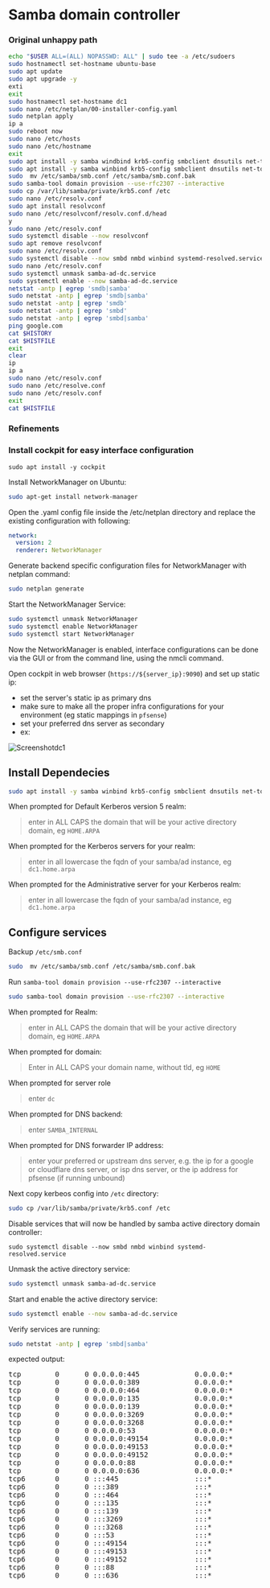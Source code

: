 
# Samba domain controller

### Original unhappy path

```bash
echo "$USER ALL=(ALL) NOPASSWD: ALL" | sudo tee -a /etc/sudoers
sudo hostnamectl set-hostname ubuntu-base
sudo apt update
sudo apt upgrade -y
exti
exit
sudo hostnamectl set-hostname dc1
sudo nano /etc/netplan/00-installer-config.yaml
sudo netplan apply
ip a
sudo reboot now
sudo nano /etc/hosts
sudo nano /etc/hostname
exit
sudo apt install -y samba windbind krb5-config smbclient dnsutils net-tools
sudo apt install -y samba winbind krb5-config smbclient dnsutils net-tools
sudo  mv /etc/samba/smb.conf /etc/samba/smb.conf.bak
sudo samba-tool domain provision --use-rfc2307 --interactive
sudo cp /var/lib/samba/private/krb5.conf /etc
sudo nano /etc/resolv.conf
sudo apt install resolvconf
sudo nano /etc/resolvconf/resolv.conf.d/head
y
sudo nano /etc/resolv.conf
sudo systemctl disable --now resolvconf
sudo apt remove resolvconf
sudo nano /etc/resolv.conf
sudo systemctl disable --now smbd nmbd winbind systemd-resolved.service
sudo nano /etc/resolv.conf
sudo systemctl unmask samba-ad-dc.service
sudo systemctl enable --now samba-ad-dc.service
netstat -antp | egrep 'smdb|samba'
sudo netstat -antp | egrep 'smdb|samba'
sudo netstat -antp | egrep 'smdb'
sudo netstat -antp | egrep 'smbd'
sudo netstat -antp | egrep 'smbd|samba'
ping google.com
cat $HISTORY
cat $HISTFILE
exit
clear
ip 
ip a
sudo nano /etc/resolv.conf
sudo nano /etc/resolve.conf
sudo nano /etc/resolv.conf
exit
cat $HISTFILE
```

### Refinements

### Install cockpit for easy interface configuration

```
sudo apt install -y cockpit
```

Install NetworkManager on Ubuntu:

```bash
sudo apt-get install network-manager
```

Open the .yaml config file inside the /etc/netplan directory and replace the existing configuration with following:

```yaml
network:
  version: 2
  renderer: NetworkManager
  ```
  
Generate backend specific configuration files for NetworkManager with netplan command:

```bash
sudo netplan generate
```

Start the NetworkManager Service:

```bash
sudo systemctl unmask NetworkManager
sudo systemctl enable NetworkManager
sudo systemctl start NetworkManager
```

Now the NetworkManager is enabled, interface configurations can be done via the GUI or from the command line, using the nmcli command.

Open cockpit in web browser (`https://${server_ip}:9090`) and set up static ip:

- set the server's static ip as primary dns
- make sure to make all the proper infra configurations for your environment (eg static mappings in `pfsense`)
- set your preferred dns server as secondary
- ex:

![Screenshotdc1](https://user-images.githubusercontent.com/47095624/195656686-1381983f-0963-4414-aa1d-a12925a0db14.png)

## Install Dependecies

```bash
sudo apt install -y samba winbind krb5-config smbclient dnsutils net-tools
```

When prompted for Default Kerberos version 5 realm:

> enter in ALL CAPS the domain that will be your active directory domain, eg `HOME.ARPA`

When prompted for the Kerberos servers for your realm:

> enter in all lowercase the fqdn of your samba/ad instance, eg `dc1.home.arpa`

When prompted for the Administrative server for your Kerberos realm:

> enter in all lowercase the fqdn of your samba/ad instance, eg `dc1.home.arpa`

## Configure services

Backup `/etc/smb.conf`

```bash
sudo  mv /etc/samba/smb.conf /etc/samba/smb.conf.bak
```

Run `samba-tool domain provision --use-rfc2307 --interactive`

```bash
sudo samba-tool domain provision --use-rfc2307 --interactive
```

When prompted for Realm:

> enter in ALL CAPS the domain that will be your active directory domain, eg `HOME.ARPA`

When prompted for domain:

> Enter in ALL CAPS your domain name, without tld, eg `HOME`

When prompted for server role

> enter `dc`

When prompted for DNS backend:

> enter `SAMBA_INTERNAL`

When prompted for DNS forwarder IP address:

> enter your preferred or upstream dns server, e.g. the ip for a google or cloudflare dns server, or isp dns server, or the ip address for pfsense (if running unbound)

Next copy kerbeos config into `/etc` directory:

```bash
sudo cp /var/lib/samba/private/krb5.conf /etc
```

Disable services that will now be handled by samba active directory domain controller:

```
sudo systemctl disable --now smbd nmbd winbind systemd-resolved.service
```

Unmask the active directory service:

```bash
sudo systemctl unmask samba-ad-dc.service
```

Start and enable the active directory service:

```bash
sudo systemctl enable --now samba-ad-dc.service
```

Verify services are running:

```bash
sudo netstat -antp | egrep 'smbd|samba'
```

expected output:

<pre>tcp        0      0 0.0.0.0:445             0.0.0.0:*               LISTEN      3387/<font color="#EF2929"><b>smbd</b></font>
tcp        0      0 0.0.0.0:389             0.0.0.0:*               LISTEN      3395/<font color="#EF2929"><b>samba</b></font>: task[ld
tcp        0      0 0.0.0.0:464             0.0.0.0:*               LISTEN      3405/<font color="#EF2929"><b>samba</b></font>: task[kd
tcp        0      0 0.0.0.0:135             0.0.0.0:*               LISTEN      3392/<font color="#EF2929"><b>samba</b></font>: task[rp
tcp        0      0 0.0.0.0:139             0.0.0.0:*               LISTEN      3387/<font color="#EF2929"><b>smbd</b></font>
tcp        0      0 0.0.0.0:3269            0.0.0.0:*               LISTEN      3395/<font color="#EF2929"><b>samba</b></font>: task[ld
tcp        0      0 0.0.0.0:3268            0.0.0.0:*               LISTEN      3395/<font color="#EF2929"><b>samba</b></font>: task[ld
tcp        0      0 0.0.0.0:53              0.0.0.0:*               LISTEN      3428/<font color="#EF2929"><b>samba</b></font>: task[dn
tcp        0      0 0.0.0.0:49154           0.0.0.0:*               LISTEN      3392/<font color="#EF2929"><b>samba</b></font>: task[rp
tcp        0      0 0.0.0.0:49153           0.0.0.0:*               LISTEN      3392/<font color="#EF2929"><b>samba</b></font>: task[rp
tcp        0      0 0.0.0.0:49152           0.0.0.0:*               LISTEN      3386/<font color="#EF2929"><b>samba</b></font>: task[rp
tcp        0      0 0.0.0.0:88              0.0.0.0:*               LISTEN      3405/<font color="#EF2929"><b>samba</b></font>: task[kd
tcp        0      0 0.0.0.0:636             0.0.0.0:*               LISTEN      3395/<font color="#EF2929"><b>samba</b></font>: task[ld
tcp6       0      0 :::445                  :::*                    LISTEN      3387/<font color="#EF2929"><b>smbd</b></font>
tcp6       0      0 :::389                  :::*                    LISTEN      3395/<font color="#EF2929"><b>samba</b></font>: task[ld
tcp6       0      0 :::464                  :::*                    LISTEN      3405/<font color="#EF2929"><b>samba</b></font>: task[kd
tcp6       0      0 :::135                  :::*                    LISTEN      3392/<font color="#EF2929"><b>samba</b></font>: task[rp
tcp6       0      0 :::139                  :::*                    LISTEN      3387/<font color="#EF2929"><b>smbd</b></font>
tcp6       0      0 :::3269                 :::*                    LISTEN      3395/<font color="#EF2929"><b>samba</b></font>: task[ld
tcp6       0      0 :::3268                 :::*                    LISTEN      3395/<font color="#EF2929"><b>samba</b></font>: task[ld
tcp6       0      0 :::53                   :::*                    LISTEN      3428/<font color="#EF2929"><b>samba</b></font>: task[dn
tcp6       0      0 :::49154                :::*                    LISTEN      3392/<font color="#EF2929"><b>samba</b></font>: task[rp
tcp6       0      0 :::49153                :::*                    LISTEN      3392/<font color="#EF2929"><b>samba</b></font>: task[rp
tcp6       0      0 :::49152                :::*                    LISTEN      3386/<font color="#EF2929"><b>samba</b></font>: task[rp
tcp6       0      0 :::88                   :::*                    LISTEN      3405/<font color="#EF2929"><b>samba</b></font>: task[kd
tcp6       0      0 :::636                  :::*                    LISTEN      3395/<font color="#EF2929"><b>samba</b></font>: task[ld
</pre>
